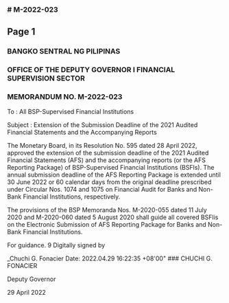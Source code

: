### # M-2022-023

## Page 1

### BANGKO SENTRAL NG PILIPINAS

### OFFICE OF THE DEPUTY GOVERNOR I FINANCIAL SUPERVISION SECTOR

### MEMORANDUM NO. M-2022-023

To : All BSP-Supervised Financial Institutions

Subject : Extension of the Submission Deadline of the 2021 Audited Financial Statements and the Accompanying Reports

The Monetary Board, in its Resolution No. 595 dated 28 April 2022, approved the extension of the submission deadline of the 2021 Audited Financial Statements (AFS) and the accompanying reports (or the AFS Reporting Package) of BSP-Supervised Financial Institutions (BSFls). The annual submission deadline of the AFS Reporting Package is extended until 30 June 2022 or 60 calendar days from the original deadline prescribed under Circular Nos. 1074 and 1075 on Financial Audit for Banks and Non-Bank Financial Institutions, respectively.

The provisions of the BSP Memoranda Nos. M-2020-055 dated 11 July 2020 and M-2020-060 dated 5 August 2020 shall guide all covered BSFlis on the Electronic Submission of AFS Reporting Package for Banks and Non-Bank Financial Institutions.

For guidance. 9 Digitally signed by

_Chuchi G. Fonacier Date: 2022.04.29 16:22:35 +08'00" ### CHUCHI G. FONACIER

Deputy Governor

29 April 2022 